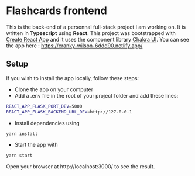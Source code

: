 # Flashcards frontend
This is the back-end of a personnal full-stack project I am working on. It is written in **Typescript** using **React**. This project was bootstrapped with [Create React App](https://github.com/facebook/create-react-app) and it uses the component library [Chakra UI](https://chakra-ui.com/).
You can see the app here : https://cranky-wilson-6ddd90.netlify.app/

## Setup
If you wish to install the app locally, follow these steps:
- Clone the app on your computer
- Add a .env file in the root of your project folder and add these lines:
```bash
REACT_APP_FLASK_PORT_DEV=5000
REACT_APP_FLASK_BACKEND_URL_DEV=http://127.0.0.1
```
- Install dependencies using
```bash
yarn install 
```
- Start the app with
```bash
yarn start
```

Open your browser at http://localhost:3000/ to see the result.
